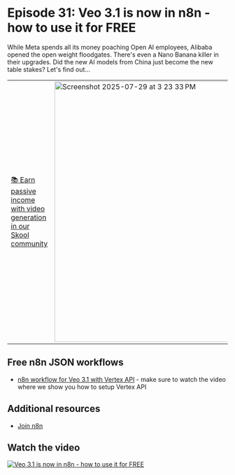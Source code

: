 # Episode 31: Veo 3.1 is now in n8n - how to use it for FREE

While Meta spends all its money poaching Open AI employees, Alibaba opened the open weight floodgates. There's even a Nano Banana killer in their upgrades. Did the new AI models from China just become the new table stakes? Let's find out...

<table>
  <tr>
    <td>
      <a href="https://www.skool.com/ai-agents-az/about">📚 Earn passive income with video generation in our Skool community</a>
    </td>
    <td>
      <img width="548" height="596" alt="Screenshot 2025-07-29 at 3 23 33 PM" src="https://github.com/user-attachments/assets/d687b58d-92d0-44c0-93f8-7be23d3cb80c" />
    </td>
  </tr>
</table>

## Free n8n JSON workflows

- [n8n workflow for Veo 3.1 with Vertex API](veo_31.json) - make sure to watch the video where we show you how to setup Vertex API

## Additional resources

- [Join n8n](https://n8n.partnerlinks.io/fenoo5ekqs1g)

## Watch the video

[![Veo 3.1 is now in n8n - how to use it for FREE](https://img.youtube.com/vi/bNzkWBOE37Y/0.jpg)](https://www.youtube.com/watch?v=bNzkWBOE37Y)
